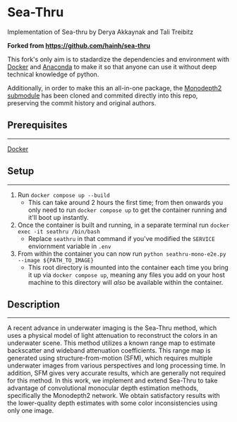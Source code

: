 # Sea-Thru
Implementation of Sea-thru by Derya Akkaynak and Tali Treibitz

__Forked from https://github.com/hainh/sea-thru__

This fork's only aim is to stadardize the dependencies and environment with [Docker](https://docs.docker.com/get-docker/) and [Anaconda](https://www.anaconda.com/) to make it so that anyone can use it without deep technical knowledge of python.

Additionally, in order to make this an all-in-one package, the [Monodepth2 submodule](https://github.com/nianticlabs/monodepth2/tree/b676244e5a1ca55564eb5d16ab521a48f823af31) has been cloned and commited directly into this repo, preserving the commit history and original authors.

## Prerequisites
---

[Docker](https://docs.docker.com/get-docker/)

## Setup
---
1. Run `docker compose up --build`
    - This can take around 2 hours the first time; from then onwards you only need to run `docker compose up` to get the container running and it'll boot up instantly.
2. Once the container is built and running, in a separate terminal run `docker exec -it seathru /bin/bash`
    - Replace `seathru` in that command if you've modified the `SERVICE` enviornment variable in `.env`
3. From within the container you can now run `python seathru-mono-e2e.py --image ${PATH_TO_IMAGE}`
    - This root directory is mounted into the container each time you bring it up via `docker compose up`, meaning any files you add on your host machine to this directory will _also_ be available within the container. 

## Description
---

A recent advance in underwater imaging is the Sea-Thru method, which uses a physical model of light attenuation to reconstruct
the colors in an underwater scene. This method utilizes a known
range map to estimate backscatter and wideband attenuation
coefficients. This range map is generated using structure-from-motion (SFM), which requires multiple underwater images from various perspectives and long processing time. In addition, SFM gives very accurate results, which are generally not required for this method. In this work, we implement and extend Sea-Thru to take advantage of convolutional monocular depth estimation methods, specifically the Monodepth2 network. We obtain satisfactory results with the lower-quality depth estimates with some color inconsistencies using only one image.
